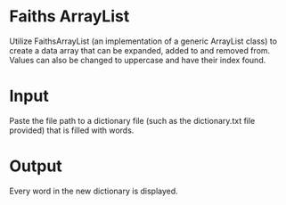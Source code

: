 # Faiths ArrayList
Utilize FaithsArrayList (an implementation of a generic ArrayList class) to create a data array that can be expanded, added to and removed from. Values can also be changed to uppercase and have their index found.

# Input
Paste the file path to a dictionary file (such as the dictionary.txt file provided) that is filled with words.

# Output
Every word in the new dictionary is displayed.
